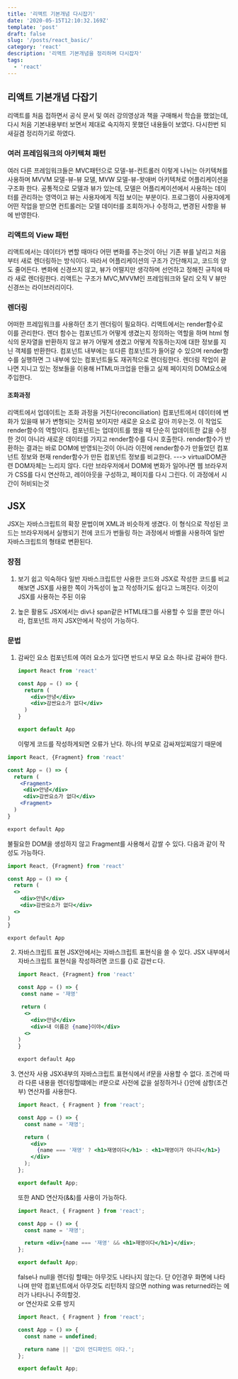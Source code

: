 ```yaml
---
title: '리액트 기본개념 다시잡기'
date: '2020-05-15T12:10:32.169Z'
template: 'post'
draft: false
slug: '/posts/react_basic/'
category: 'react'
description: '리액트 기본개념을 정리하며 다시잡자'
tags:
  - 'react'
---
```


## 리액트 기본개념 다잡기

리액트를 처음 접하면서 공식 문서 및 여러 강의영상과 책을 구매해서 학습을 했었는데, 다시 처음 기본내용부터 보면서 제대로 숙지하지 못했던 내용들이 보였다.
다시한번 되새길겸 정리하기로 하였다.

### 여러 프레임워크의 아키텍쳐 패턴

여러 다른 프레임워크들은 MVC패턴으로 모델-뷰-컨트롤러 이렇게 나뉘는 아키텍쳐를 사용하며 MVVM 모델-뷰-뷰 모델, MVW 모델-뷰-왓애버 아키텍쳐로 어플리케이션을 구조화 한다. 공통적으로 모델과 뷰가 있는데, 모델은 어플리케이션에서 사용하는 데이터를 관리하는 영역이고 뷰는 사용자에게 직접 보이는 부분이다. 프로그램이 사용자에게 어떤 작업을 받으면 컨트롤러는 모델 데이터를 조회하거나 수정하고, 변경된 사항을 뷰에 반영한다.

### 리액트의 View 패턴

리액트에서는 데이터가 변할 때마다 어떤 변화를 주는것이 아닌 기존 뷰를 날리고 처음부터 새로 렌더링하는 방식이다. 따라서 어플리케이션의 구조가 간단해지고, 코드의 양도 줄어든다. 변화에 신경쓰지 않고, 뷰가 어떨지만 생각하며 선언하고 정해진 규칙에 따라 새로 렌더링한다.
리액트는 구조가 MVC,MVVM인 프레임워크와 달리 오직 V 뷰만 신경쓰는 라이브러리이다.

### 렌더링

어떠한 프레임워크를 사용하던 초기 렌더링이 필요하다. 리액트에서는 render함수로 이를 관리한다. 렌더 함수는 컴포넌트가 어떻게 생겼는지 정의하는 역할을 하며 html 형식의 문자열을 반환하지 않고 뷰가 어떻게 생겼고 어떻게 작동하는지에 대한 정보를 지닌 객체를 반환한다. 컴포넌트 내부에는 또다른 컴포넌트가 들어갈 수 있으며 render함수를 실행하면 그 내부에 있는 컴포넌트들도 재귀적으로 렌더링한다. 렌더링 작업이 끝나면 지니고 있는 정보들을 이용해 HTML마크업을 만들고 실제 페이지의 DOM요소에 주입한다.

#### 조화과정

리액트에서 업데이트는 조화 과정을 거친다(reconciliation) 컴포넌트에서 데이터에 변화가 있을때 뷰가 변형되는 것처럼 보이지만 새로운 요소로 갈아 끼우는것. 이 작업도 render함수의 역할이다.
컴포넌트는 업데이트를 했을 때 단순히 업데이트한 값을 수정한 것이 아니라 새로운 데이터를 가지고 render함수를 다시 호출한다. render함수가 반환하는 결과는 바로 DOM에 반영되는것이 아니라 이전에 render함수가 만들었던 컴포넌트 정보와 현재 render함수가 만든 컴포넌트 정보를 비교한다. ---> virtualDOM관련 DOM자체는 느리지 않다. 다만 브라우저에서 DOM에 변화가 일어나면 웹 브라우저가 CSS를 다시 연산하고, 레이아웃을 구성하고, 페이지를 다시 그린다. 이 과정에서 시간이 허비되는것

## JSX

JSX는 자바스크립트의 확장 문법이며 XML과 비슷하게 생겼다. 이 형식으로 작성된 코드는 브라우저에서 실행되기 전에 코드가 번들링 하는 과정에서 바벨을 사용하여 일반 자바스크립트의 형태로 변환된다.

### 장점

1. 보기 쉽고 익숙하다
   일반 자바스크립트만 사용한 코드와 JSX로 작성한 코드를 비교해보면 JSX를 사용한 쪽이 가독성이 높고 작성하기도 쉽다고 느껴진다. 이것이 JSX를 사용하는 주된 이유

2. 높은 활용도
   JSX에서는 div나 span같은 HTML태그를 사용할 수 있을 뿐만 아니라, 컴포넌트 까지 JSX안에서 작성이 가능하다.

### 문법

1. 감싸인 요소
   컴포넌트에 여러 요소가 있다면 반드시 부모 요소 하나로 감싸야 한다.

   ```jsx
   import React from 'react'

   const App = () => {
     return (
       <div>안녕</div>
       <div>감싼요소가 없다</div>
     )
   }

   export default App
   ```

   이렇게 코드를 작성하게되면 오류가 난다. 하나의 부모로 감싸져있찌않기 때문에

```jsx
import React, {Fragment} from 'react'

const App = () => {
  return (
    <Fragment>
     <div>안녕</div>
     <div>감싼요소가 없다</div>
    <Fragment>
  )
}

export default App
```

불필요한 DOM을 생성하지 않고 Fragment를 사용해서 감쌀 수 있다. 다음과 같이 작성도 가능하다.

```jsx
import React, {Fragment} from 'react'

const App = () => {
  return (
  <>
    <div>안녕</div>
    <div>감싼요소가 없다</div>
  <>
)
}

export default App
```

2. 자바스크립트 표현
   JSX안에서는 자바스크립트 표현식을 쓸 수 있다. JSX 내부에서 자바스크립트 표현식을 작성하려면 코드를 {}로 감싼ㄷ다.

   ```jsx
   import React, {Fragment} from 'react'

   const App = () => {
    const name = '재영'

    return (
     <>
       <div>안녕</div>
       <div>내 이름은 {name}이야</div>
     <>
   )
   }

   export default App
   ```

3) 연산자 사용
   JSX내부의 자바스크립트 표현식에서 if문을 사용할 수 없다. 조건에 따라 다른 내용을 렌더링할떄에는
   if문으로 사전에 값을 설정하거나 {}안에 삼항(조건부) 연산자를 사용한다.

   ```jsx
   import React, { Fragment } from 'react';

   const App = () => {
     const name = '재영';

     return (
       <div>
         {name === '재영' ? <h1>재영이다</h1> : <h1>재영이가 아니다</h1>}
       </div>
     );
   };

   export default App;
   ```

   또한 AND 연산자(&&)를 사용이 가능하다.

   ```jsx
   import React, { Fragment } from 'react';

   const App = () => {
     const name = '재영';

     return <div>{name === '재영' && <h1>재영이다</h1>}</div>;
   };

   export default App;
   ```

   false나 null을 렌더링 할때는 아무것도 나타나지 않는다. 단 0인경우 화면에 나타나며 만약 컴포넌트에서 아무것도 리턴하지 않으면 nothing was returned라는 에러가 나타나니 주의할것.  
   or 연산자로 오류 방지

   ```jsx
   import React, { Fragment } from 'react';

   const App = () => {
     const name = undefined;

     return name || '값이 언디파인드 이다.';
   };

   export default App;
   ```
